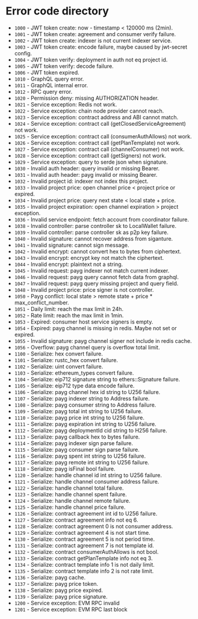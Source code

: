 # Error code directory

- `1000` - JWT token create: now - timestamp < 120000 ms (2min).
- `1001` - JWT token create: agreement and consumer verify failure.
- `1002` - JWT token create: indexer is not current indexer service.
- `1003` - JWT token create: encode failure, maybe caused by jwt-secret config.
- `1004` - JWT token verify: deployment in auth not eq project id.
- `1005` - JWT token verify: decode failure.
- `1006` - JWT token expired.
- `1010` - GraphQL query error.
- `1011` - GraphQL internal error.
- `1012` - RPC query error.
- `1020` - Permission deny: missing AUTHORIZATION header.
- `1021` - Service exception: Redis not work.
- `1022` - Service exception: chain node provider cannot reach.
- `1023` - Service exception: contract address and ABI cannot match.
- `1024` - Service exception: contract call (getClosedServiceAgreement) not work.
- `1025` - Service exception: contract call (consumerAuthAllows) not work.
- `1026` - Service exception: contract call (getPlanTemplate) not work.
- `1027` - Service exception: contract call (channelConsumer) not work.
- `1028` - Service exception: contract call (getSigners) not work.
- `1029` - Service exception: query to serde json when signature.
- `1030` - Invalid auth header: query invalid or missing Bearer.
- `1031` - Invalid auth header: payg invalid or missing Bearer.
- `1032` - Invalid project id: indexer not index this project.
- `1033` - Invalid project price: open channel price < project price or expired.
- `1034` - Invalid project price: query next state < local state + price.
- `1035` - Invalid project expiration: open channel expiration > project exception.
- `1036` - Invalid service endpoint: fetch account from coordinator failure.
- `1038` - Invalid controller: parse controller sk to LocalWallet failure.
- `1039` - Invalid controller: parse controller sk as p2p key failure.
- `1040` - Invalid signature: cannot recover address from siganture.
- `1041` - Invalid signature: cannot sign message.
- `1042` - Invalid encrypt: cannot convert hex to bytes from ciphertext.
- `1043` - Invalid encrypt: encrypt key not match the ciphertext.
- `1044` - Invalid encrypt: plaintext not a string.
- `1045` - Invalid request: payg indexer not match current indexer.
- `1046` - Invalid request: payg query cannot fetch data from graphql.
- `1047` - Invalid request: payg query missing project and query field.
- `1048` - Invalid project price: price signer is not controller.
- `1050` - Payg conflict: local state > remote state + price * max_conflict_number.
- `1051` - Daily limit: reach the max limit in 24h.
- `1052` - Rate limit: reach the max limit in 1min.
- `1053` - Expired: consumer host service signers is empty.
- `1054` - Expired: payg channel is missing in redis. Maybe not set or expired.
- `1055` - Invalid signature: payg channel signer not include in redis cache.
- `1056` - Overflow: payg channel query is overflow total limit.
- `1100` - Serialize: hex convert failure.
- `1101` - Serialize: rustc_hex convert failure.
- `1102` - Serialize: uint convert failure.
- `1103` - Serialize: ethereum_types convert failure.
- `1104` - Serialize: eip712 signature string to ethers::Signature failure.
- `1105` - Serialize: eip712 type data encode failure.
- `1106` - Serialize: payg channel hex id string to U256 failure.
- `1107` - Serialize: payg indexer string to Address failure.
- `1108` - Serialize: payg consumer string to Address failure.
- `1109` - Serialize: payg total int string to U256 failure.
- `1110` - Serialize: payg price int string to U256 failure.
- `1111` - Serialize: payg expiration int string to U256 failure.
- `1112` - Serialize: payg deploymentId cid string to H256 failure.
- `1113` - Serialize: payg callback hex to bytes failure.
- `1114` - Serialize: payg indexer sign parse failure.
- `1115` - Serialize: payg consumer sign parse failure.
- `1116` - Serialize: payg spent int string to U256 failure.
- `1117` - Serialize: payg remote int string to U256 failure.
- `1118` - Serialize: payg isFinal bool failure.
- `1120` - Serialize: handle channel id int string to U256 failure.
- `1121` - Serialize: handle channel consumer address failure.
- `1122` - Serialize: handle channel total failure.
- `1123` - Serialize: handle channel spent failure.
- `1124` - Serialize: handle channel remote failure.
- `1125` - Serialize: handle channel price failure.
- `1126` - Serialize: contract agreement int id to U256 failure.
- `1127` - Serialize: contract agreement info not eq 6.
- `1128` - Serialize: contract agreement 0 is not consumer address.
- `1129` - Serialize: contract agreement 4 is not start time.
- `1130` - Serialize: contract agreement 5 is not period time.
- `1131` - Serialize: contract agreement 7 is not template id.
- `1132` - Serialize: contract consumerAuthAllows is not bool.
- `1133` - Serialize: contract getPlanTemplate info not eq 3.
- `1134` - Serialize: contract template info 1 is not daily limit.
- `1135` - Serialize: contract template info 2 is not rate limit.
- `1136` - Serialize: payg cache.
- `1137` - Serialize: payg price token.
- `1138` - Serialize: payg price expired.
- `1139` - Serialize: payg price signature.
- `1200` - Service exception: EVM RPC invalid
- `1201` - Service exception: EVM RPC last block
